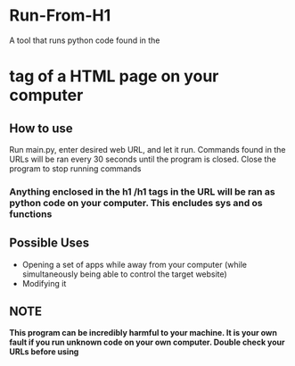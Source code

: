 # Run-From-H1
A tool that runs python code found in the <h1> tag of a HTML page on your computer

## How to use
Run main.py, enter desired web URL, and let it run. Commands found in the URLs will be ran every 30 seconds until the program is closed.
Close the program to stop running commands
### Anything enclosed in the h1 /h1 tags in the URL will be ran as python code on your computer. **This encludes sys and os functions**

## Possible Uses
* Opening a set of apps while away from your computer (while simultaneously being able to control the target website)
* Modifying it


## NOTE
**This program can be incredibly harmful to your machine. It is your own fault if you run unknown code on your own computer. Double check your URLs before using**
